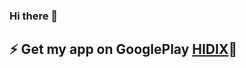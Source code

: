 ### Hi there 👋
## ⚡ Get my app on GooglePlay <a href="https://play.google.com/store/apps/details?id=com.hidix.hidix">HIDIX</a>💖<br>

<!--
**rohit-krish/rohit-krish** is a ✨ _special_ ✨ repository because its `README.md` (this file) appears on your GitHub profile.

Here are some ideas to get you started:

- 🔭 I’m currently working on ...
- 🌱 I’m currently learning ...
- 👯 I’m looking to collaborate on ...
- 🤔 I’m looking for help with ...
- 💬 Ask me about ...
- 📫 How to reach me: ...
- 😄 Pronouns: ...
- ⚡ Fun fact: ...
-->
